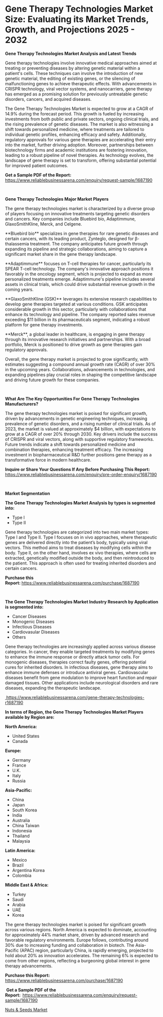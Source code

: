 <p><h1>Gene Therapy Technologies Market Size: Evaluating its Market Trends, Growth, and Projections 2025 - 2032</h1></p><p><strong>Gene Therapy Technologies Market Analysis and Latest Trends</strong></p>
<p><p>Gene therapy technologies involve innovative medical approaches aimed at treating or preventing diseases by altering genetic material within a patient's cells. These techniques can involve the introduction of new genetic material, the editing of existing genes, or the silencing of malfunctioning genes to achieve therapeutic effects. With advancements in CRISPR technology, viral vector systems, and nanocarriers, gene therapy has emerged as a promising solution for previously untreatable genetic disorders, cancers, and acquired diseases.</p><p>The Gene Therapy Technologies Market is expected to grow at a CAGR of 14.9% during the forecast period. This growth is fueled by increasing investments from both public and private sectors, ongoing clinical trials, and the rising prevalence of genetic diseases. The market is also witnessing a shift towards personalized medicine, where treatments are tailored to individual genetic profiles, enhancing efficacy and safety. Additionally, regulatory approvals for various gene therapies are accelerating their entry into the market, further driving adoption. Moreover, partnerships between biotechnology firms and academic institutions are fostering innovation, leading to a robust pipeline of novel therapies. As technology evolves, the landscape of gene therapy is set to transform, offering substantial potential for improved patient outcomes.</p></p>
<p><strong>Get a Sample PDF of the Report:&nbsp;</strong> <a href="https://www.reliablebusinessarena.com/enquiry/request-sample/1687190?utm_campaign=2793&utm_medium=2&utm_source=Github&utm_content=ia&utm_term=26032025&utm_id=gene-therapy-technologies">https://www.reliablebusinessarena.com/enquiry/request-sample/1687190</a></p>
<p>&nbsp;</p>
<p><strong>Gene Therapy Technologies Major Market Players</strong></p>
<p><p>The gene therapy technologies market is characterized by a diverse group of players focusing on innovative treatments targeting genetic disorders and cancers. Key companies include Bluebird bio, Adaptimmune, GlaxoSmithKline, Merck, and Celgene.</p><p>**Bluebird bio** specializes in gene therapies for rare genetic diseases and certain cancers, with its leading product, Zynteglo, designed for β-thalassemia treatment. The company anticipates future growth through expanding its pipeline and strategic collaborations, aiming to capture a significant market share in the gene therapy landscape.</p><p>**Adaptimmune** focuses on T-cell therapies for cancer, particularly its SPEAR T-cell technology. The company's innovative approach positions it favorably in the oncology segment, which is projected to expand as more personalized treatments emerge. Adaptimmune's pipeline includes several assets in clinical trials, which could drive substantial revenue growth in the coming years.</p><p>**GlaxoSmithKline (GSK)** leverages its extensive research capabilities to develop gene therapies targeted at various conditions. GSK anticipates considerable growth in this sector, particularly with collaborations that enhance its technology and pipeline. The company reported sales revenue exceeding $11 billion in its pharmaceuticals segment, indicating a robust platform for gene therapy investments.</p><p>**Merck**, a global leader in healthcare, is engaging in gene therapy through its innovative research initiatives and partnerships. With a broad portfolio, Merck is positioned to drive growth as gene therapies gain regulatory approvals.</p><p>Overall, the gene therapy market is projected to grow significantly, with estimates suggesting a compound annual growth rate (CAGR) of over 30% in the upcoming years. Collaborations, advancements in technologies, and expanding pipelines play crucial roles in shaping the competitive landscape and driving future growth for these companies.</p></p>
<p>&nbsp;</p>
<p><strong>What Are The Key Opportunities For Gene Therapy Technologies Manufacturers?</strong></p>
<p><p>The gene therapy technologies market is poised for significant growth, driven by advancements in genetic engineering techniques, increasing prevalence of genetic disorders, and a rising number of clinical trials. As of 2023, the market is valued at approximately $4 billion, with expectations to grow at a CAGR of over 20% through 2030. Key drivers include the success of CRISPR and viral vectors, along with supportive regulatory frameworks. Future trends indicate a shift towards personalized medicine and combination therapies, enhancing treatment efficacy. The increasing investment in biopharmaceutical R&D further positions gene therapy as a transformative force in modern healthcare.</p></p>
<p><strong>Inquire or Share Your Questions If Any Before Purchasing This Report:</strong> <a href="https://www.reliablebusinessarena.com/enquiry/pre-order-enquiry/1687190?utm_campaign=2793&utm_medium=2&utm_source=Github&utm_content=ia&utm_term=26032025&utm_id=gene-therapy-technologies">https://www.reliablebusinessarena.com/enquiry/pre-order-enquiry/1687190</a></p>
<p>&nbsp;</p>
<p><strong>Market Segmentation</strong></p>
<p><strong>The Gene Therapy Technologies Market Analysis by types is segmented into:</strong></p>
<p><ul><li>Type I</li><li>Type II</li></ul></p>
<p><p>Gene therapy technologies are categorized into two main market types: Type I and Type II. Type I focuses on in vivo approaches, where therapeutic genes are delivered directly into the patient’s body, typically using viral vectors. This method aims to treat diseases by modifying cells within the body. Type II, on the other hand, involves ex vivo therapies, where cells are extracted, genetically modified outside the body, and then reintroduced to the patient. This approach is often used for treating inherited disorders and certain cancers.</p></p>
<p><strong>Purchase this Report:&nbsp;</strong><a href="https://www.reliablebusinessarena.com/purchase/1687190?utm_campaign=2793&utm_medium=2&utm_source=Github&utm_content=ia&utm_term=26032025&utm_id=gene-therapy-technologies">https://www.reliablebusinessarena.com/purchase/1687190</a></p>
<p>&nbsp;</p>
<p><strong>The Gene Therapy Technologies Market Industry Research by Application is segmented into:</strong></p>
<p><ul><li>Cancer Diseases</li><li>Monogenic Diseases</li><li>Infectious Diseases</li><li>Cardiovasular Diseases</li><li>Others</li></ul></p>
<p><p>Gene therapy technologies are increasingly applied across various disease categories. In cancer, they enable targeted treatments by modifying genes to enhance the immune response or directly attack tumor cells. For monogenic diseases, therapies correct faulty genes, offering potential cures for inherited disorders. In infectious diseases, gene therapy aims to enhance immune defenses or introduce antiviral genes. Cardiovascular diseases benefit from gene modulation to improve heart function and repair damaged tissues. Other applications include neurological disorders and rare diseases, expanding the therapeutic landscape.</p></p>
<p><a href="https://www.reliablebusinessarena.com/gene-therapy-technologies-r1687190?utm_campaign=2793&utm_medium=2&utm_source=Github&utm_content=ia&utm_term=26032025&utm_id=gene-therapy-technologies">&nbsp;https://www.reliablebusinessarena.com/gene-therapy-technologies-r1687190</a></p>
<p><strong>In terms of Region, the Gene Therapy Technologies Market Players available by Region are:</strong></p>
<p>
    <p> <strong> North America: </strong>
        <ul>
            <li>United States</li>
            <li>Canada</li>
        </ul>
        </p> 
    <p> <strong> Europe: </strong>
        <ul>
            <li>Germany</li>
            <li>France</li>
            <li>U.K.</li>
            <li>Italy</li>
            <li>Russia</li>
        </ul>
        </p> 
    <p> <strong> Asia-Pacific: </strong>
        <ul>
            <li>China</li>
            <li>Japan</li>
            <li>South Korea</li>
            <li>India</li>
            <li>Australia</li>
            <li>China Taiwan</li>
            <li>Indonesia</li>
            <li>Thailand</li>
            <li>Malaysia</li>
        </ul>
        </p> 
    <p> <strong> Latin America: </strong>
        <ul>
            <li>Mexico</li>
            <li>Brazil</li>
            <li>Argentina Korea</li>
            <li>Colombia</li>
        </ul>
        </p> 
    <p> <strong> Middle East & Africa: </strong>
        <ul>
            <li>Turkey</li>
            <li>Saudi</li>
            <li>Arabia</li>
            <li>UAE</li>
            <li>Korea</li>
        </ul>
    </p>
    </p>
<p><p>The gene therapy technologies market is poised for significant growth across various regions. North America is expected to dominate, accounting for approximately 44% market share, driven by advanced research and favorable regulatory environments. Europe follows, contributing around 30% due to increasing funding and collaboration in biotech. The Asia-Pacific (APAC) region, particularly China, is rapidly emerging, projected to hold about 20% as innovation accelerates. The remaining 6% is expected to come from other regions, reflecting a burgeoning global interest in gene therapy advancements.</p></p>
<p><strong>Purchase this Report: </strong><a href="https://www.reliablebusinessarena.com/purchase/1687190?utm_campaign=2793&utm_medium=2&utm_source=Github&utm_content=ia&utm_term=26032025&utm_id=gene-therapy-technologies">https://www.reliablebusinessarena.com/purchase/1687190</a></p>
<p>&nbsp;<strong>Get a Sample PDF of the Report:&nbsp;&nbsp;</strong><a href="https://www.reliablebusinessarena.com/enquiry/request-sample/1687190?utm_campaign=2793&utm_medium=2&utm_source=Github&utm_content=ia&utm_term=26032025&utm_id=gene-therapy-technologies">https://www.reliablebusinessarena.com/enquiry/request-sample/1687190</a></p>
<p><strong></strong></p>
<p><p><a href="https://github.com/barnickclara79/Market-Research-Report-List-1/blob/main/nuts-seeds-market.md?utm_campaign=2793&utm_medium=2&utm_source=Github&utm_content=ia&utm_term=26032025&utm_id=gene-therapy-technologies">Nuts & Seeds Market</a></p></p>